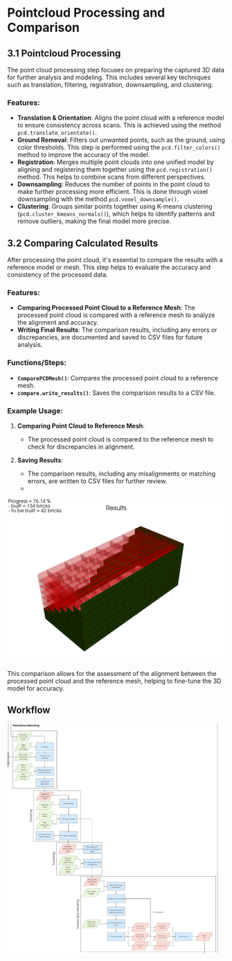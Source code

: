 # Pointcloud Processing and Comparison

## 3.1 Pointcloud Processing

The point cloud processing step focuses on preparing the captured 3D data for further analysis and modeling. This includes several key techniques such as translation, filtering, registration, downsampling, and clustering.

### Features:
- **Translation & Orientation**: Aligns the point cloud with a reference model to ensure consistency across scans. This is achieved using the method `pcd.translate_orientate()`.
- **Ground Removal**: Filters out unwanted points, such as the ground, using color thresholds. This step is performed using the `pcd.filter_colors()` method to improve the accuracy of the model.
- **Registration**: Merges multiple point clouds into one unified model by aligning and registering them together using the `pcd.registration()` method. This helps to combine scans from different perspectives.
- **Downsampling**: Reduces the number of points in the point cloud to make further processing more efficient. This is done through voxel downsampling with the method `pcd.voxel_downsample()`.
- **Clustering**: Groups similar points together using K-means clustering (`pcd.cluster_kmeans_normals()`), which helps to identify patterns and remove outliers, making the final model more precise.

## 3.2 Comparing Calculated Results

After processing the point cloud, it's essential to compare the results with a reference model or mesh. This step helps to evaluate the accuracy and consistency of the processed data.

### Features:
- **Comparing Processed Point Cloud to a Reference Mesh**: The processed point cloud is compared with a reference mesh to analyze the alignment and accuracy.
- **Writing Final Results**: The comparison results, including any errors or discrepancies, are documented and saved to CSV files for future analysis.

### Functions/Steps:
- **`ComparePCDMesh()`**: Compares the processed point cloud to a reference mesh.
- **`compare.write_results()`**: Saves the comparison results to a CSV file.

### Example Usage:
1. **Comparing Point Cloud to Reference Mesh**:
   - The processed point cloud is compared to the reference mesh to check for discrepancies in alignment.
   
2. **Saving Results**:
   - The comparison results, including any misalignments or matching errors, are written to CSV files for further review.
   - 
![Results](img/Results.png)

This comparison allows for the assessment of the alignment between the processed point cloud and the reference mesh, helping to fine-tune the 3D model for accuracy.

## Workflow
![Workflow Overview](img/Data_Workflow.jpg)
